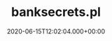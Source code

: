 ---
# GLOBAL 
layout: casestudy
page_type: casestudy
title: banksecrets.pl
published: true
links_visible: true

#SEO
seo_title:  Case Study banksecrets.pl | Sprawdź Portal Pożyczkowy Online
seo_description: |-
  Projekt platformy internetowej oferującej chwilówki, kredyty hipoteczne, ubezpieczenia podróżnicze.  Zobacz, jak powstawała witryna.
main_keywords:
  - strona internetowa banksecrets.pl
  
#HREFLANGS
display_hreflangs: false
hreflangs:

#MENU 
top_line:
  menu_title: banksecrets.pl
  cta_title:

#SETTINGS
show_contact_in_footer: true

# CASESTUDY layout
cta_buttons:
  - name: Wyceń podobny projekt
    link: /kontakt.html
  - name: Wyceń podobny projekt
    link: /kontakt.html
testimonial_on_index: true
casestudy_on_index: false
cta: Case study banksecrets.pl


date: 2020-06-15T12:02:04.000+00:00 


intro: 
  title: Wszystko, co powinieneś wiedzieć o <strong>kredytach</strong>
  content: |-
    BankSecrets to firma stworzona przez zespół ludzi, których pasją jest oszczędzanie i pomoc innym w kontrolowaniu finansów. Eksperci z zakresu bankowości i finansów wyjaśniając tajemnice świata bankowego, pomagają w dopasowaniu odpowiedniego banku dla każdego klienta. Na stronie internetowej można znaleźć informacje i wskazówki dotyczące różnych obszarów: ubezpieczeń podróżnych, kredytów hipotecznych, chwilówek, czy kart kredytowych.


header:
  title: Wszystko, co powinieneś wiedzieć o <strong>kredytach</strong>
  intro: |-
    Założeniem projektu było stworzenie atrakcyjnej wizualnie platformy, która będzie dostępna w różnych wersjach językowych zarządzanych z jednego miejsca. W każdej z nich konieczne było uwzględnienie spersonalizowanej oferty bankowej - dostosowanej do konkretnego kraju. Podstawą było również dostosowanie technologii wpływających na szybkość ładowania witryny i dostępnych treści.
  main_photo:  /uploads/banksecrets-OG-image.jpg


screens:
  mobile_1:
    img: /uploads/casestudy-banksecrets-mobile.jpg
    cover: /uploads/casestudy-banksecrets-mobile-cover.jpg
    alt:
  desktop_1:
    img: /uploads/casestudy-banksecrets-desktop.jpg
    cover: /uploads/casestudy-banksecrets-desktop-cover.jpg
    alt:
colors:
  main: "2CA9E1"
  devices_border: "FFF"


company: banksecrets.pl
company_logo: /uploads/banksecrets-logo.svg
watermark: /uploads/banksecrets-watermark.svg


customer_opinion:
  person: Robert Niechciał
  position: CEO
  photo: /uploads/robert-niechcial.jpg
  quotation: |-
    Firma Projets to zespół specjalistów, którzy mają ogromne doświadczenie i są zorientowani na aktualne trendy branżowe. Umiejętność ich dostosowania do potrzeb klienta sprawiły, że wszystkie nasze oczekiwania zostały spełnione. Projekt został zrealizowany profesjonalnie i z pełnym zaangażowaniem. Na każdym etapie mogliśmy także liczyć na merytoryczny poziom komunikacji, co przełożyło się na bezproblemową i przyjemną współpracę. Profesjonalna pomoc, wsparcie i doradztwo — to cechy, które sprawiają, że możemy polecić Projets jako rzetelnego partnera do współpracy.
  quotation_small: |-
    Profesjonalna pomoc, wsparcie i doradztwo — to cechy, które sprawiają, że możemy polecić Projets jako rzetelnego partnera do współpracy.
  quotation_sentence: Projekt został zrealizowany profesjonalnie i z pełnym zaangażowaniem.

  
project_categories:
  - _services/strony-internetowe.md
project_technologies:
  - _technologies/react-js.md
project_range:
  - back-end
  - front-end
  - design


steps:
- name: Wyzwania
  icon: /uploads/graphic-challenges.svg
  desc:  |-
    {:.list.list-positive}
    * Dedykowana identyfikacja wizualna - przejrzysta i odpowiednia do specyfiki branży.
    * Różne wersje językowe z uwzględnieniem treści dostosowanych do konkretnego kraju.
    * Platforma zapewniająca szybkość ładowania treści zadowalającą klientów.
- name: Proces
  icon: /uploads/graphic-process.svg
  desc:  |-
    {:.list.list-positive}
    * Zaprojektowane logo złożonego z kłódki oraz range buttona - zgodnie z zasadą złotego podziału.
    * Rozpoczęcie prac technicznych na podstawie React.js. i połączenie Frontu po API z panelem administracyjnym..
    * Przygotowanie front-endu i połączenie go z systemem CMS.
- name: Rezultaty
  icon: /uploads/graphic-result.svg
  desc:  |-
    {:.list.list-positive}
    * Przejrzysta i spójna kreacja graficzna podkreślająca wizerunek strategiczny marki.
    * Spersonalizowane oferty bankowe w 9 wersjach językowych na osobnych domenach.
    * Prosta struktura serwisu SEO friendly umożliwiająca szybką indeksację i pozyskanie ruchu organicznego z wyszukiwarek.

presentation:
  -
    graphic: /uploads/casestudy-banksecrets-pic-1.jpg
    graphic_title:  
    graphic_full_width: true
    graphic_size: 4
    content:  |-
      ## Identyfikacja wizulana
      Na potrzeby platformy została zaprojektowana dedykowana identyfikacja wizualna dopasowana do kontekstu biznesowego marki. Dostosowana została kolorystyka oraz typografia zapewniające spójność i przejrzystość dla użytkownika. Zaprojektowane zostało również unikalne logo nawiązujące do branży przedstawiające kłódkę będącą symbolem bezpieczeństwa oraz range button wskazujący na wybór.
    content_size: 4
  -
    graphic: /uploads/casestudy-banksecrets-pic-2.jpg
    graphic_title: 
    graphic_full_width: true
    graphic_size: 4
    content:  |-
      ## Wyszukiwarka na stronie głównej
      Konfiguracja wyszukiwarki, zapewniającej użytkownikom strony otrzymanie wyników, których poszukują, to jedna z najistotniejszych funkcjonalności platformy. Opracowany na potrzeby strony mechanizm jest wyjątkowo czytelny i prosty w obsłudze, co gwarantuje proste wyszukiwanie odpowiednich ofert dostosowanych do oczekiwań.

    content_size: 4
  -
    graphic: /uploads/casestudy-banksecrets-pic-3.jpg
    graphic_title: 
    graphic_full_width: true
    graphic_size: 4
    content:  |-
      ## Czytelna karta produktu
      Odpowiednio zaprojektowana i skonfigurowana karta produktu skłania użytkowników do skorzystania z oferty. Możliwość obliczenia dokładnej kwoty pożyczki w czasie rzeczywistym zapewnia odpowiednią wiedzę na temat każdego produktu. Dodatkowo na karcie potencjalny klient znajduje odpowiedzi na podstawowe pytanie, jakie mogą pojawić się w związku z ofertą. Nie musi szukać ich na innych podstronach platformy, co zaspokaja jego potrzeby informacyjne.
    content_size: 4
  -
    graphic: /uploads/casestudy-banksecrets-pic-4.jpg
    graphic_title: 
    graphic_full_width: true
    graphic_size: 4
    content:  |-
      ## Widok banku
      Przygotowana dla każdego banku dedykowana podstrona zawiera najważniejsze informacje na jego temat, a także dane kontaktowe. Potencjalny klient może sprawdzić ocenę każdej z placówek, jak również opinie na jej temat wystawione przez innych użytkowników platformy.
    content_size: 4
---